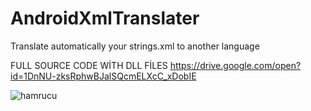 # AndroidXmlTranslater
Translate automatically your strings.xml to another language

FULL SOURCE CODE WİTH DLL FİLES https://drive.google.com/open?id=1DnNU-zksRphwBJalSQcmELXcC_xDobIE


![hamrucu](https://user-images.githubusercontent.com/23655824/70479230-f8aed480-1aed-11ea-9a12-38432507935d.PNG)
